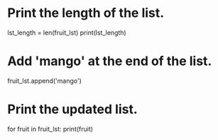 # Print the length of the list.
lst_length = len(fruit_lst)
print(lst_length)

# Add 'mango' at the end of the list. 
fruit_lst.append('mango')

# Print the updated list.
for fruit in fruit_lst:
    print(fruit)